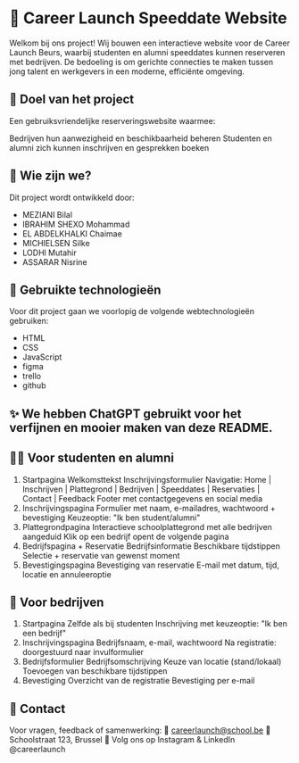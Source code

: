# 💼 Career Launch Speeddate Website
Welkom bij ons project! Wij bouwen een interactieve website voor de Career Launch Beurs, waarbij studenten en alumni speeddates kunnen reserveren met bedrijven. De bedoeling is om gerichte connecties te maken tussen jong talent en werkgevers in een moderne, efficiënte omgeving.

## 🎯 Doel van het project
Een gebruiksvriendelijke reserveringswebsite waarmee:

Bedrijven hun aanwezigheid en beschikbaarheid beheren
Studenten en alumni zich kunnen inschrijven en gesprekken boeken
## 👥 Wie zijn we?
Dit project wordt ontwikkeld door:

- MEZIANI Bilal
- IBRAHIM SHEXO Mohammad
- EL ABDELKHALKI Chaimae
- MICHIELSEN Silke
- LODHl Mutahir
- ASSARAR Nisrine
## 🔧 Gebruikte technologieën
Voor dit project gaan we voorlopig de volgende webtechnologieën gebruiken:

- HTML
- CSS
- JavaScript
- figma
- trello
- github
## ✨ We hebben ChatGPT gebruikt voor het verfijnen en mooier maken van deze README.

## 🧑‍🎓 Voor studenten en alumni
1. Startpagina
Welkomsttekst
Inschrijvingsformulier
Navigatie:
Home | Inschrijven | Plattegrond | Bedrijven | Speeddates | Reservaties | Contact | Feedback
Footer met contactgegevens en social media
2. Inschrijvingspagina
Formulier met naam, e-mailadres, wachtwoord + bevestiging
Keuzeoptie: "Ik ben student/alumni"
3. Plattegrondpagina
Interactieve schoolplattegrond met alle bedrijven aangeduid
Klik op een bedrijf opent de volgende pagina
4. Bedrijfspagina + Reservatie
Bedrijfsinformatie
Beschikbare tijdstippen
Selectie + reservatie van gewenst moment
5. Bevestigingspagina
Bevestiging van reservatie
E-mail met datum, tijd, locatie en annuleeroptie
## 🏢 Voor bedrijven
1. Startpagina
Zelfde als bij studenten
Inschrijving met keuzeoptie: "Ik ben een bedrijf"
2. Inschrijvingspagina
Bedrijfsnaam, e-mail, wachtwoord
Na registratie: doorgestuurd naar invulformulier
3. Bedrijfsformulier
Bedrijfsomschrijving
Keuze van locatie (stand/lokaal)
Toevoegen van beschikbare tijdstippen
4. Bevestiging
Overzicht van de registratie
Bevestiging per e-mail
## 📩 Contact
Voor vragen, feedback of samenwerking:
📧 careerlaunch@school.be
📍 Schoolstraat 123, Brussel
📱 Volg ons op Instagram & LinkedIn @careerlaunch
